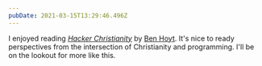 ```yaml
---
pubDate: 2021-03-15T13:29:46.496Z
---
```


I enjoyed reading [_Hacker Christianity_](https://aliensintheapple.com/2013/12/22/hacker-christianity/) by [Ben Hoyt](https://benhoyt.com/). It's nice to ready perspectives from the intersection of Christianity and programming. I'll be on the lookout for more like this.